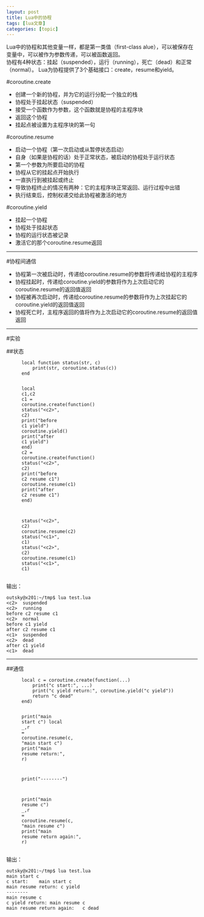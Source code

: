 ```yaml
---
layout: post
title: Lua中的协程 
tags: [lua文章]
categories: [topic]
---
```

<p>Lua中的协程和其他变量一样，都是第一类值（first-class alue），可以被保存在变量中，可以被作为参数传递，可以被函数返回。<br/>
协程有4种状态：挂起（suspended），运行（running），死亡（dead）和正常（normal）。
Lua为协程提供了3个基础接口：create，resume和yield。</p>

<p>#coroutine.create</p>

<ul>
  <li>创建一个新的协程，并为它的运行分配一个独立的栈</li>
  <li>协程处于挂起状态（suspended）</li>
  <li>接受一个函数作为参数，这个函数就是协程的主程序块</li>
  <li>返回这个协程</li>
  <li>挂起点被设置为主程序块的第一句</li>
</ul>

<p>#coroutine.resume</p>

<ul>
  <li>启动一个协程（第一次启动或从暂停状态启动）</li>
  <li>自身（如果是协程的话）处于正常状态，被启动的协程处于运行状态</li>
  <li>第一个参数为所要启动的协程</li>
  <li>协程从它的挂起点开始执行</li>
  <li>一直执行到被挂起或终止</li>
  <li>导致协程终止的情况有两种：它的主程序块正常返回、运行过程中出错</li>
  <li>执行结束后，控制权递交给此协程被激活的地方</li>
</ul>

<p>#coroutine.yield</p>

<ul>
  <li>挂起一个协程</li>
  <li>协程处于挂起状态</li>
  <li>协程的运行状态被记录</li>
  <li>激活它的那个coroutine.resume返回</li>
</ul>

<hr/>

<p>#协程间通信</p>

<ul>
  <li>协程第一次被启动时，传递给coroutine.resume的参数将传递给协程的主程序</li>
  <li>协程挂起时，传递给coroutine.yield的参数将作为上次启动它的coroutine.resume的返回值返回</li>
  <li>协程被再次启动时，传递给coroutine.resume的参数将作为上次挂起它的coroutine.yield的返回值返回</li>
  <li>协程死亡时，主程序返回的值将作为上次启动它的coroutine.resume的返回值返回</li>
</ul>

<hr/>

<p>#实验</p>

<p>##状态</p>

<figure class="highlight"><pre><code class="language-lua" data-lang="lua"><span class="kd">local</span> <span class="k">function</span> <span class="nf">status</span><span class="p">(</span><span class="n">str</span><span class="p">,</span> <span class="n">c</span><span class="p">)</span>
    <span class="nb">print</span><span class="p">(</span><span class="n">str</span><span class="p">,</span> <span class="nb">coroutine.status</span><span class="p">(</span><span class="n">c</span><span class="p">))</span>
<span class="k">end</span>

<span class="kd">local</span> <span class="n">c1</span><span class="p">,</span><span class="n">c2</span>
<span class="n">c1</span> <span class="o">=</span> <span class="nb">coroutine.create</span><span class="p">(</span><span class="k">function</span><span class="p">()</span>
    <span class="n">status</span><span class="p">(</span><span class="s2">&#34;&lt;c2&gt;&#34;</span><span class="p">,</span> <span class="n">c2</span><span class="p">)</span>
    <span class="nb">print</span><span class="p">(</span><span class="s2">&#34;before c1 yield&#34;</span><span class="p">)</span>
    <span class="nb">coroutine.yield</span><span class="p">()</span>
    <span class="nb">print</span><span class="p">(</span><span class="s2">&#34;after c1 yield&#34;</span><span class="p">)</span>
<span class="k">end</span><span class="p">)</span>
<span class="n">c2</span> <span class="o">=</span> <span class="nb">coroutine.create</span><span class="p">(</span><span class="k">function</span><span class="p">()</span>
    <span class="n">status</span><span class="p">(</span><span class="s2">&#34;&lt;c2&gt;&#34;</span><span class="p">,</span> <span class="n">c2</span><span class="p">)</span>
    <span class="nb">print</span><span class="p">(</span><span class="s2">&#34;before c2 resume c1&#34;</span><span class="p">)</span>
    <span class="nb">coroutine.resume</span><span class="p">(</span><span class="n">c1</span><span class="p">)</span>
    <span class="nb">print</span><span class="p">(</span><span class="s2">&#34;after c2 resume c1&#34;</span><span class="p">)</span>
<span class="k">end</span><span class="p">)</span>

<span class="n">status</span><span class="p">(</span><span class="s2">&#34;&lt;c2&gt;&#34;</span><span class="p">,</span> <span class="n">c2</span><span class="p">)</span>
<span class="nb">coroutine.resume</span><span class="p">(</span><span class="n">c2</span><span class="p">)</span>
<span class="n">status</span><span class="p">(</span><span class="s2">&#34;&lt;c1&gt;&#34;</span><span class="p">,</span> <span class="n">c1</span><span class="p">)</span>
<span class="n">status</span><span class="p">(</span><span class="s2">&#34;&lt;c2&gt;&#34;</span><span class="p">,</span> <span class="n">c2</span><span class="p">)</span>
<span class="nb">coroutine.resume</span><span class="p">(</span><span class="n">c1</span><span class="p">)</span>
<span class="n">status</span><span class="p">(</span><span class="s2">&#34;&lt;c1&gt;&#34;</span><span class="p">,</span> <span class="n">c1</span><span class="p">)</span></code></pre></figure>

<p>输出：</p>

<div class="highlighter-rouge"><div class="highlight"><pre class="highlight"><code>outsky@x201:~/tmp$ lua test.lua 
&lt;c2&gt;	suspended
&lt;c2&gt;	running
before c2 resume c1
&lt;c2&gt;	normal
before c1 yield
after c2 resume c1
&lt;c1&gt;	suspended
&lt;c2&gt;	dead
after c1 yield
&lt;c1&gt;	dead
</code></pre></div></div>

<hr/>

<p>##通信</p>

<figure class="highlight"><pre><code class="language-lua" data-lang="lua"><span class="kd">local</span> <span class="n">c</span> <span class="o">=</span> <span class="nb">coroutine.create</span><span class="p">(</span><span class="k">function</span><span class="p">(</span><span class="o">...</span><span class="p">)</span>
    <span class="nb">print</span><span class="p">(</span><span class="s2">&#34;c start:&#34;</span><span class="p">,</span> <span class="o">...</span><span class="p">)</span>
    <span class="nb">print</span><span class="p">(</span><span class="s2">&#34;c yield return:&#34;</span><span class="p">,</span> <span class="nb">coroutine.yield</span><span class="p">(</span><span class="s2">&#34;c yield&#34;</span><span class="p">))</span>
    <span class="k">return</span> <span class="s2">&#34;c dead&#34;</span>
<span class="k">end</span><span class="p">)</span>

<span class="nb">print</span><span class="p">(</span><span class="s2">&#34;main start c&#34;</span><span class="p">)</span>
<span class="kd">local</span> <span class="n">_</span><span class="p">,</span><span class="n">r</span> <span class="o">=</span> <span class="nb">coroutine.resume</span><span class="p">(</span><span class="n">c</span><span class="p">,</span> <span class="s2">&#34;main start c&#34;</span><span class="p">)</span>
<span class="nb">print</span><span class="p">(</span><span class="s2">&#34;main resume return:&#34;</span><span class="p">,</span> <span class="n">r</span><span class="p">)</span>

<span class="nb">print</span><span class="p">(</span><span class="s2">&#34;--------&#34;</span><span class="p">)</span>

<span class="nb">print</span><span class="p">(</span><span class="s2">&#34;main resume c&#34;</span><span class="p">)</span>
<span class="n">_</span><span class="p">,</span><span class="n">r</span> <span class="o">=</span> <span class="nb">coroutine.resume</span><span class="p">(</span><span class="n">c</span><span class="p">,</span> <span class="s2">&#34;main resume c&#34;</span><span class="p">)</span>
<span class="nb">print</span><span class="p">(</span><span class="s2">&#34;main resume return again:&#34;</span><span class="p">,</span> <span class="n">r</span><span class="p">)</span></code></pre></figure>

<p>输出：</p>

<div class="highlighter-rouge"><div class="highlight"><pre class="highlight"><code>outsky@x201:~/tmp$ lua test.lua 
main start c
c start:	main start c
main resume return:	c yield
--------
main resume c
c yield return:	main resume c
main resume return again:	c dead
</code></pre></div></div>